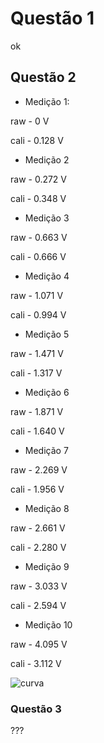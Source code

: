 # Questão 1

ok

## Questão 2

* Medição 1:

raw - 0 V

cali - 0.128 V

* Medição 2

raw - 0.272 V

cali - 0.348 V

* Medição 3

raw - 0.663 V

cali - 0.666 V

* Medição 4

raw - 1.071 V

cali - 0.994 V

* Medição 5

raw - 1.471 V

cali - 1.317 V

* Medição 6

raw - 1.871 V

cali - 1.640 V

* Medição 7

raw - 2.269 V

cali - 1.956 V

* Medição 8

raw - 2.661 V

cali - 2.280 V

* Medição 9 

raw - 3.033 V

cali - 2.594 V

* Medição 10

raw - 4.095 V

cali - 3.112 V

![curva](https://user-images.githubusercontent.com/112179634/202597874-91571b68-b6db-410a-829f-e5a4c706576d.jpg)
### Questão 3
???
